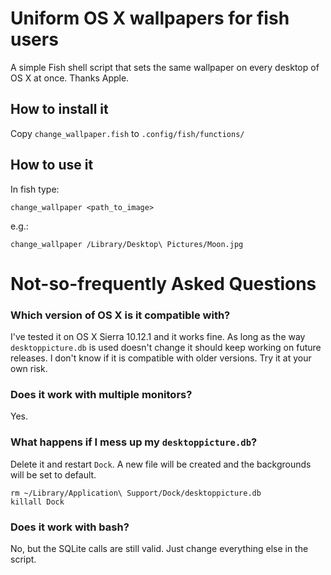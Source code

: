 # Uniform OS X wallpapers for fish users
A simple Fish shell script that sets the same wallpaper on every desktop of OS X at once. Thanks Apple.

## How to install it
Copy `change_wallpaper.fish` to `.config/fish/functions/`

## How to use it
In fish type:
```
change_wallpaper <path_to_image>
``` 
e.g.:
```
change_wallpaper /Library/Desktop\ Pictures/Moon.jpg
```

# Not-so-frequently Asked Questions
### Which version of OS X is it compatible with?
I've tested it on OS X Sierra 10.12.1 and it works fine. As long as the way `desktoppicture.db` is used doesn't change it should keep working on future releases. I don't know if it is compatible with older versions. Try it at your own risk.

### Does it work with multiple monitors?
Yes.

### What happens if I mess up my `desktoppicture.db`?
Delete it and restart `Dock`. A new file will be created and the backgrounds will be set to default.
```
rm ~/Library/Application\ Support/Dock/desktoppicture.db
killall Dock
```

### Does it work with bash?
No, but the SQLite calls are still valid. Just change everything else in the script.
